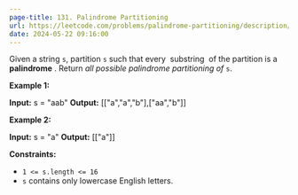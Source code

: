 ```yaml
---
page-title: 131. Palindrome Partitioning
url: https://leetcode.com/problems/palindrome-partitioning/description/?envType=daily-question&envId=2024-05-22
date: 2024-05-22 09:16:00
---
```

Given a string `s`, partition `s` such that every  substring  of the partition is a  **palindrome** 
. Return _all possible palindrome partitioning of_ `s`.

**Example 1:**

**Input:** s = "aab"
**Output:** [["a","a","b"],["aa","b"]]

**Example 2:**

**Input:** s = "a"
**Output:** [["a"]]

**Constraints:**

- `1 <= s.length <= 16`
- `s` contains only lowercase English letters.